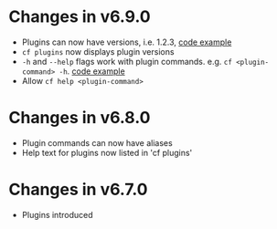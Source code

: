 # Changes in v6.9.0
- Plugins can now have versions, i.e. 1.2.3, [code example](https://github.com/cloudfoundry/cli/blob/master/plugin_examples/basic_plugin.go)
- `cf plugins` now displays plugin versions
- `-h` and `--help` flags work with plugin commands. e.g. `cf <plugin-command> -h`. [code example](https://github.com/cloudfoundry/cli/blob/master/plugin_examples/echo.go)
- Allow `cf help <plugin-command>`

# Changes in v6.8.0
- Plugin commands can now have aliases
- Help text for plugins now listed in 'cf plugins'

# Changes in v6.7.0
- Plugins introduced
